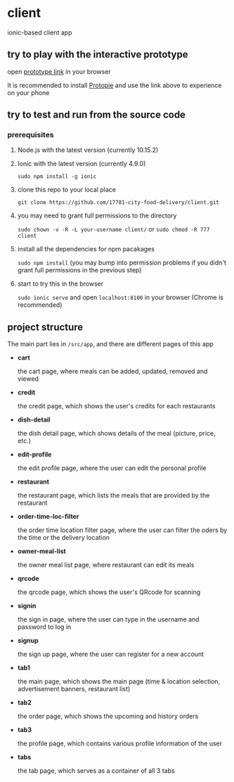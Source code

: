 # client
ionic-based client app

## try to play with the interactive prototype

 open [prototype link](https://share.protopie.io/9dc6m6jpqJE) in your browser

It is recommended to install [Protopie](https://itunes.apple.com/us/app/protopie-player-code-free/id1015837511?ls=1&mt=8) and use the link above to experience on your phone
## try to test and run from the source code

### prerequisites
1. Node.js with the latest version (currently 10.15.2)

2. Ionic with the latest version (currently 4.9.0)
    
    `sudo npm install -g ionic`

3. clone this repo to your local place
  
    `git clone https://github.com/17781-city-food-delivery/client.git`

4. you may need to grant full permissions to the directory

    `sudo chown -v -R -L your-username client/` or `sudo chmod -R 777 client`
    
5. install all the dependencies for npm pacakages
    
    `sudo npm install` (you may bump into permission problems if you didn't grant full permissions in the previous step)
    
6. start to try this in the browser

    `sudo ionic serve` and open `localhost:8100` in your browser (Chrome is recommended)
    
## project structure

The main part lies in `/src/app`, and there are different pages of this app
- **cart**

  the cart page, where meals can be added, updated, removed and viewed
 
- **credit**

  the credit page, which shows the user's credits for each restaurants
 
- **dish-detail**

  the dish detail page, which shows details of the meal (picture, price, etc.)
  
- **edit-profile**

  the edit profile page, where the user can edit the personal profile
  
- **restaurant**

  the restaurant page, which lists the meals that are provided by the restaurant
 
- **order-time-loc-filter**

  the order time location filter page, where the user can filter the oders by the time or the delivery location
 
- **owner-meal-list**

  the owner meal list page, where restaurant can edit its meals
 
- **qrcode**

  the qrcode page, which shows the user's QRcode for scanning
 
- **signin**

  the sign in page, where the user can type in the username and password to log in
  
- **signup**

  the sign up page, where the user can register for a new account
 
- **tab1**

  the main page, which shows the main page (time & location selection, advertisement banners, restaurant list)
 
- **tab2**

  the order page, which shows the upcoming and history orders
 
- **tab3**

  the profile page, which contains various profile information of the user
 
- **tabs**

  the tab page, which serves as a container of all 3 tabs
 
